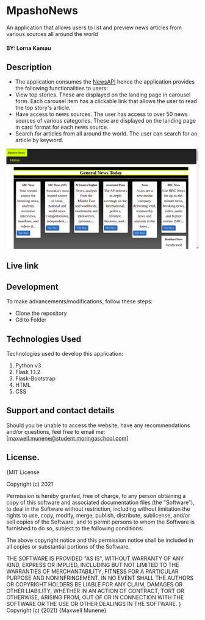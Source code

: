 # MpashoNews
An application that allows users to list and preview news articles from various sources all around the world
#### BY: Lorna Kamau

## Description
* The application consumes the [NewsAPI](https://newsapi.org/) hence the application provides the following functionalities to users:
* View top stories. These are displayed on the landing page in carousel form. Each carousel item has a clickable link that allows the user to read the top story's article.
* Have access to news sources. The user has access to over 50 news sources of various categories. These are displayed on the landing page in card format for each news source.
* Search for articles from all around the world. The user can search for an article by keyword.

![landing](./app/static/images/landing.png)

## Live link

## Development
To make advancements/modifications, follow these steps:

* Clone the repository
* Cd to Folder 
## Technologies Used
Technologies used to develop this application:

1. Python v3
2. Flask 1.1.2
3. Flask-Bootstrap
4. HTML 
5. CSS


## Support and contact details

Should you be unable to access the website, have any recommendations and/or questions, feel free to email me:[maxwell.munene@student.moringaschool.com]


## License.
{MIT License

Copyright (c) 2021

Permission is hereby granted, free of charge, to any person obtaining a copy of this software and associated documentation files (the "Software"), to deal in the Software without restriction, including without limitation the rights to use, copy, modify, merge, publish, distribute, sublicense, and/or sell copies of the Software, and to permit persons to whom the Software is furnished to do so, subject to the following conditions:

The above copyright notice and this permission notice shall be included in all copies or substantial portions of the Software.

THE SOFTWARE IS PROVIDED "AS IS", WITHOUT WARRANTY OF ANY KIND, EXPRESS OR IMPLIED, INCLUDING BUT NOT LIMITED TO THE WARRANTIES OF MERCHANTABILITY, FITNESS FOR A PARTICULAR PURPOSE AND NONINFRINGEMENT. IN NO EVENT SHALL THE AUTHORS OR COPYRIGHT HOLDERS BE LIABLE FOR ANY CLAIM, DAMAGES OR OTHER LIABILITY, WHETHER IN AN ACTION OF CONTRACT, TORT OR OTHERWISE, ARISING FROM, OUT OF OR IN CONNECTION WITH THE SOFTWARE OR THE USE OR OTHER DEALINGS IN THE SOFTWARE. } Copyright (c) {2021} {Maxwell Munene}

